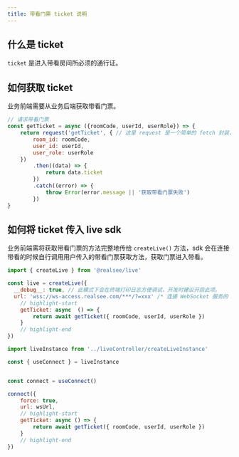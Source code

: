 ```yaml
---
title: 带看门票 ticket 说明
---
```


## 什么是 ticket

`ticket` 是进入带看房间所必须的通行证。

## 如何获取 ticket

业务前端需要从业务后端获取带看门票。

```js title="示例 getTicket 获取方法"
// 请求带看门票
const getTicket = async ({roomCode, userId, userRole}) => {
	return request('getTicket', { // 这里 request 是一个简单的 fetch 封装，未做额外处理。
		room_id: roomCode,
		user_id: userId,
		user_role: userRole
	})
		.then((data) => {
			return data.ticket
		})
		.catch((error) => {
			throw Error(error.message || '获取带看门票失败')
		})
}
```

## 如何将 ticket 传入 live sdk

业务前端需将获取带看门票的方法完整地传给 `createLive()` 方法，sdk 会在连接带看的时候自行调用用户传入的带看门票获取方法，获取门票进入带看。

```js title="在 live 实例初始化时传入"
import { createLive } from '@realsee/live'

const live = createLive({
  __debug__: true, // 此模式下会在终端打印日志方便调试，开发时建议开启此项。
  url: 'wss://ws-access.realsee.com/***/?=xxx' /* 连接 WebSocket 服务的 URL，从您的的后端获取 */,
    // highlight-start
	getTicket: async  () => {
		return await getTicket({ roomCode, userId, userRole })
	}
	// highlight-end
})
```

```js title="在 connect 连接带看时传入"
import liveInstance from '../liveController/createLiveInstance'

const { useConnect } = liveInstance


const connect = useConnect()

connect({
	force: true,
	url: wsUrl,
    // highlight-start
	getTicket: async () => {
		return await getTicket({ roomCode, userId, userRole })
	}
	// highlight-end
})
```
